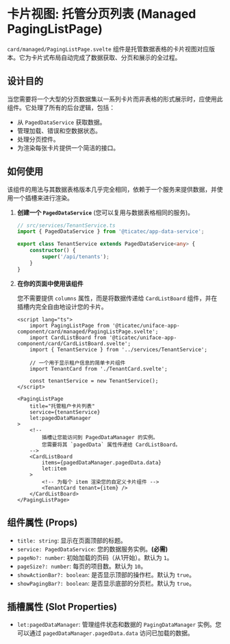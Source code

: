 # 卡片视图: 托管分页列表 (Managed PagingListPage)

`card/managed/PagingListPage.svelte` 组件是托管数据表格的卡片视图对应版本。它为卡片式布局自动完成了数据获取、分页和展示的全过程。

## 设计目的

当您需要将一个大型的分页数据集以一系列卡片而非表格的形式展示时，应使用此组件。它处理了所有的后台逻辑，包括：

-   从 `PagedDataService` 获取数据。
-   管理加载、错误和空数据状态。
-   处理分页控件。
-   为渲染每张卡片提供一个简洁的接口。

## 如何使用

该组件的用法与其数据表格版本几乎完全相同，依赖于一个服务来提供数据，并使用一个插槽来进行渲染。

1.  **创建一个 `PagedDataService`** (您可以复用与数据表格相同的服务)。

    ```ts
    // src/services/TenantService.ts
    import { PagedDataService } from '@ticatec/app-data-service';

    export class TenantService extends PagedDataService<any> {
        constructor() {
            super('/api/tenants');
        }
    }
    ```

2.  **在你的页面中使用该组件**

    您不需要提供 `columns` 属性，而是将数据传递给 `CardListBoard` 组件，并在插槽内完全自由地设计您的卡片。

    ```svelte
    <script lang="ts">
        import PagingListPage from '@ticatec/uniface-app-component/card/managed/PagingListPage.svelte';
        import CardListBoard from '@ticatec/uniface-app-component/card/CardListBoard.svelte';
        import { TenantService } from '../services/TenantService';

        // 一个用于显示租户信息的简单卡片组件
        import TenantCard from './TenantCard.svelte';

        const tenantService = new TenantService();
    </script>

    <PagingListPage
        title="托管租户卡片列表"
        service={tenantService}
        let:pagedDataManager
    >
        <!--
            插槽让您能访问到 PagedDataManager 的实例。
            您需要将其 `pagedData` 属性传递给 CardListBoard。
        -->
        <CardListBoard
            items={pagedDataManager.pagedData.data}
            let:item
        >
            <!-- 为每个 item 渲染您的自定义卡片组件 -->
            <TenantCard tenant={item} />
        </CardListBoard>
    </PagingListPage>
    ```

## 组件属性 (Props)

-   `title: string`: 显示在页面顶部的标题。
-   `service: PagedDataService`: 您的数据服务实例。**(必需)**
-   `pageNo?: number`: 初始加载的页码（从1开始）。默认为 `1`。
-   `pageSize?: number`: 每页的项目数。默认为 `10`。
-   `showActionBar?: boolean`: 是否显示顶部的操作栏。默认为 `true`。
-   `showPagingBar?: boolean`: 是否显示底部的分页栏。默认为 `true`。

## 插槽属性 (Slot Properties)

-   `let:pagedDataManager`: 管理组件状态和数据的 `PagingDataManager` 实例。您可以通过 `pagedDataManager.pagedData.data` 访问已加载的数据。
